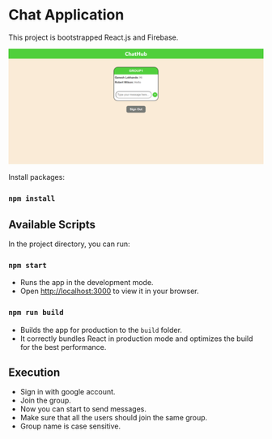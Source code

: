 # Chat Application
This project is bootstrapped React.js and Firebase.

![image](https://github.com/ganesh2525/chat_and_notification_feature_codepth/blob/main/screen.png)

Install packages:
### `npm install`

## Available Scripts

In the project directory, you can run:

### `npm start`

- Runs the app in the development mode.
- Open [http://localhost:3000](http://localhost:3000) to view it in your browser.

### `npm run build`

- Builds the app for production to the `build` folder.
- It correctly bundles React in production mode and optimizes the build for the best performance.

## Execution

- Sign in with google account.
- Join the group.
- Now you can start to send messages.
- Make sure that all the users should join the same group.
- Group name is case sensitive.
